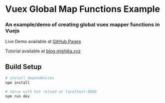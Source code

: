 # Vuex Global Map Functions Example
### An example/demo of creating global vuex mapper functions in Vuejs

Live Demo available at [GitHub Pages](https://madimetjashika.github.io/Vuex-Global-Map-Functions-Example)

Tutorial available at [blog.mjshika.xyz](https://blog.mjshika.xyz/blog/post/an-alternative-to-global-vuex-map-functions)

## Build Setup

``` bash
# install dependencies
npm install

# serve with hot reload at localhost:8080
npm run dev
```
